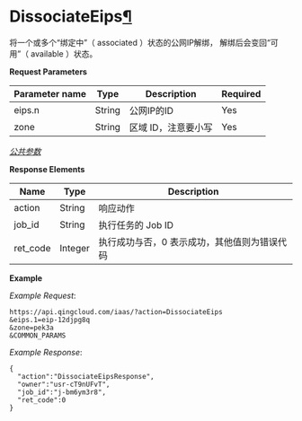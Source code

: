 ---
---

# DissociateEips[¶](#dissociateeips "永久链接至标题")

将一个或多个“绑定中”（ associated ）状态的公网IP解绑， 解绑后会变回“可用”（ available ）状态。

**Request Parameters**

| Parameter name | Type | Description | Required |
| --- | --- | --- | --- |
| eips.n | String | 公网IP的ID | Yes |
| zone | String | 区域 ID，注意要小写 | Yes |

[_公共参数_](../../common/parameters.html#api-common-parameters)

**Response Elements**

| Name | Type | Description |
| --- | --- | --- |
| action | String | 响应动作 |
| job_id | String | 执行任务的 Job ID |
| ret_code | Integer | 执行成功与否，0 表示成功，其他值则为错误代码 |

**Example**

_Example Request_:

```
https://api.qingcloud.com/iaas/?action=DissociateEips
&eips.1=eip-12djpg8q
&zone=pek3a
&COMMON_PARAMS
```

_Example Response_:

```
{
  "action":"DissociateEipsResponse",
  "owner":"usr-cT9nUFvT",
  "job_id":"j-bm6ym3r8",
  "ret_code":0
}
```

